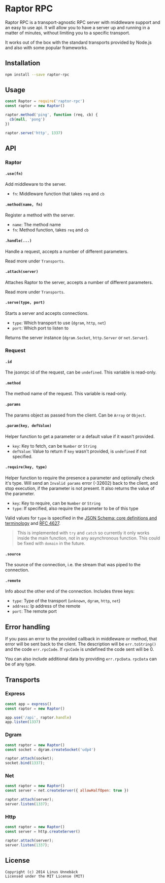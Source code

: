 # Raptor RPC

Raptor RPC is a transport-agnostic RPC server with middleware support and an
easy to use api. It will allow you to have a server up and running in a matter
of minutes, without limiting you to a specific transport.

It works out of the box with the standard transports provided by Node.js and
also with some popular frameworks.

## Installation

```sh
npm install --save raptor-rpc
```

## Usage

```js
const Raptor = require('raptor-rpc')
const raptor = new Raptor()

raptor.method('ping', function (req, cb) {
  cb(null, 'pong')
})

raptor.serve('http', 1337)
```

## API

### Raptor

#### `.use(fn)`

Add middleware to the server.

 - `fn`: Middleware function that takes `req` and `cb`

#### `.method(name, fn)`

Register a method with the server.

 - `name`: The method name
 - `fn`: Method function, takes `req` and `cb`

#### `.handle(...)`

Handle a request, accepts a number of different parameters.

Read more under `Transports`.

#### `.attach(server)`

Attaches Raptor to the server, accepts a number of different parameters.

Read more under `Transports`.

#### `.serve(type, port)`

Starts a server and accepts connections.

 - `type`: Which transport to use (`dgram`, `http`, `net`)
 - `port`: Which port to listen to

Returns the server instance (`dgram.Socket`, `http.Server` or `net.Server`).

### Request

#### `.id`

The jsonrpc id of the request, can be `undefined`. This variable is read-only.

#### `.method`

The method name of the request. This variable is read-only.

#### `.params`

The params object as passed from the client. Can be `Array` or `Object`.

#### `.param(key, defValue)`

Helper function to get a parameter or a default value if it wasn't provided.

 - `key`: Key to fetch, can be `Number` or `String`
 - `defValue`: Value to return if `key` wasn't provided, is `undefined` if not specified.

#### `.require(key, type)`

Helper function to require the presence a parameter and optionally check it's
type. Will send an `Invalid params` error (-32602) back to the client, and stop
execution, if the parameter is not present. It also returns the value of the
parameter.

 - `key`: Key to require, can be `Number` or `String`
 - `type`: If specified, also require the parameter to be of this type

Valid values for `type` is specified in the
[JSON Schema: core definitions and terminology](http://json-schema.org/latest/json-schema-core.html#anchor8)
and [RFC 4627](http://tools.ietf.org/html/rfc4627).

> This is implemented with `try` and `catch` so currently it only works inside
> the main function, not in any asynchronous function. This could be fixed with
> `domain` in the future.

#### `.source`

The source of the connection, i.e. the stream that was piped to the connection.

#### `.remote`

Info about the other end of the connection. Includes three keys:

 - `type`: Type of the transport (`unknown`, `dgram`, `http`, `net`)
 - `address`: Ip address of the remote
 - `port`: The remote port

## Error handling

If you pass an error to the provided callback in middleware or method, that
error will be sent back to the client. The description will be `err.toString()`
and the code `err.rpcCode`. If `rpcCode` is undefined the code sent will be 0.

You can also include additional data by providing `err.rpcData`. `rpcData` can
be of any type.

## Transports

### Express

```js
const app = express()
const raptor = new Raptor()

app.use('/api', raptor.handle)
app.listen(1337)
```

### Dgram

```js
const raptor = new Raptor()
const socket = dgram.createSocket('udp4')

raptor.attach(socket);
socket.bind(1337);
```

### Net

```js
const raptor = new Raptor()
const server = net.createServer({ allowHalfOpen: true })

raptor.attach(server);
server.listen(1337);
```

### Http

```js
const raptor = new Raptor()
const server = http.createServer()

raptor.attach(server);
server.listen(1337);
```

## License

```text
Copyright (c) 2014 Linus Unnebäck
Licensed under the MIT License (MIT)
```
